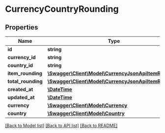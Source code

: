 # CurrencyCountryRounding

## Properties
Name | Type | Description | Notes
------------ | ------------- | ------------- | -------------
**id** | **string** |  | [optional] 
**currency_id** | **string** |  | 
**country_id** | **string** |  | 
**item_rounding** | [**\Swagger\Client\Model\CurrencyJsonApiItemRounding**](CurrencyJsonApiItemRounding.md) |  | 
**total_rounding** | [**\Swagger\Client\Model\CurrencyJsonApiItemRounding**](CurrencyJsonApiItemRounding.md) |  | 
**created_at** | [**\DateTime**](\DateTime.md) |  | 
**updated_at** | [**\DateTime**](\DateTime.md) |  | [optional] 
**currency** | [**\Swagger\Client\Model\Currency**](Currency.md) |  | [optional] 
**country** | [**\Swagger\Client\Model\Country**](Country.md) |  | [optional] 

[[Back to Model list]](../../README.md#documentation-for-models) [[Back to API list]](../../README.md#documentation-for-api-endpoints) [[Back to README]](../../README.md)

